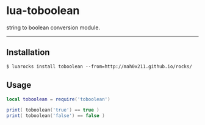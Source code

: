 lua-toboolean
=========

string to boolean conversion module.

---

## Installation

```
$ luarocks install toboolean --from=http://mah0x211.github.io/rocks/
```


## Usage


```lua
local toboolean = require('toboolean')

print( toboolean('true') == true )
print( toboolean('false') == false )
```

